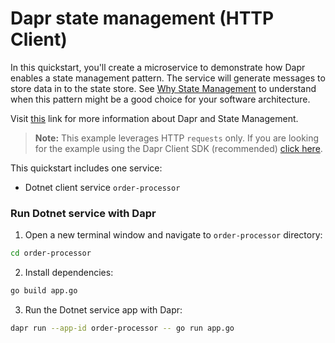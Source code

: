 # Dapr state management (HTTP Client)

In this quickstart, you'll create a microservice to demonstrate how Dapr enables a state management pattern. The service will generate messages to store data in to the state store. See [Why State Management](#why-state-management) to understand when this pattern might be a good choice for your software architecture.

Visit [this](https://docs.dapr.io/developing-applications/building-blocks/state-management/) link for more information about Dapr and State Management.

> **Note:** This example leverages HTTP `requests` only.  If you are looking for the example using the Dapr Client SDK (recommended) [click here](../sdk/).

This quickstart includes one service:

- Dotnet client service `order-processor` 

### Run Dotnet service with Dapr

1. Open a new terminal window and navigate to `order-processor` directory: 

```bash
cd order-processor
```

2. Install dependencies: 

<!-- STEP
name: Build Go file
working_dir: ./order-processor
-->

```bash
go build app.go
```

3. Run the Dotnet service app with Dapr: 
    
```bash
dapr run --app-id order-processor -- go run app.go
```

<!-- END_STEP -->